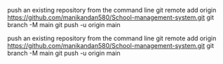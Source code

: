 push an existing repository from the command line
git remote add origin https://github.com/manikandan580/School-management-system.git
git branch -M main
git push -u origin main



push an existing repository from the command line
git remote add origin https://github.com/manikandan580/School-management-system.git
git branch -M main
git push -u origin main
